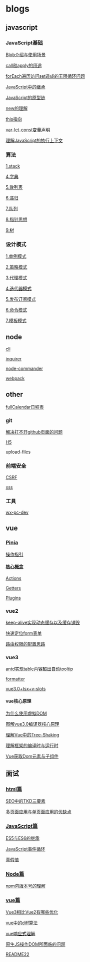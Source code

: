 # blogs
## javascript
### JavaScript基础
[Blob介绍与使用场景](./blogs/javascript/JavaScript基础/Blob介绍与使用场景.md)
[call和apply的用途](./blogs/javascript/JavaScript基础/call和apply的用途.md)
[forEach遍历访问set造成的无限循环问题](./blogs/javascript/JavaScript基础/forEach遍历访问set造成的无限循环问题.md)
[JavaScript中的继承](./blogs/javascript/JavaScript基础/JavaScript中的继承.md)
[JavaScript的原型链](./blogs/javascript/JavaScript基础/JavaScript的原型链.md)
[new的理解](./blogs/javascript/JavaScript基础/new的理解.md)
[this指向](./blogs/javascript/JavaScript基础/this指向.md)
[var-let-const变量声明](./blogs/javascript/JavaScript基础/var-let-const变量声明.md)
[理解JavaScript的执行上下文](./blogs/javascript/JavaScript基础/理解JavaScript的执行上下文.md)
### 算法
[1.stack](./blogs/javascript/算法/1.stack/README.md)
[4.字典](./blogs/javascript/算法/4.字典/README.md)
[5.散列表](./blogs/javascript/算法/5.散列表/README.md)
[6.递归](./blogs/javascript/算法/6.递归/README.md)
[7.队列](./blogs/javascript/算法/7.队列/README.md)
[8.指针思想](./blogs/javascript/算法/8.指针思想/README.md)
[9.树](./blogs/javascript/算法/9.树/README.md)
### 设计模式
[1.单例模式](./blogs/javascript/设计模式/1.单例模式/README.md)
[2.策略模式](./blogs/javascript/设计模式/2.策略模式/README.md)
[3.代理模式](./blogs/javascript/设计模式/3.代理模式/README.md)
[4.迭代器模式](./blogs/javascript/设计模式/4.迭代器模式/README.md)
[5.发布订阅模式](./blogs/javascript/设计模式/5.发布订阅模式/README.md)
[6.命令模式](./blogs/javascript/设计模式/6.命令模式/README.md)
[7.模板模式](./blogs/javascript/设计模式/7.模板模式/README.md)
## node
[cli](./blogs/node/cli/README.md)
[inquirer](./blogs/node/inquirer/README.md)
[node-commander](./blogs/node/node-commander/README.md)
[webpack](./blogs/node/webpack/README.md)
## other
[fullCalendar日程表](./blogs/other/fullCalendar日程表/README.md)
### git
[解决打不开github页面的问题](./blogs/other/git/解决打不开github页面的问题.md)
[H5](./blogs/other/H5.md)
[upload-files](./blogs/other/upload-files/README.md)
### 前端安全
[CSRF](./blogs/other/前端安全/CSRF/README.md)
[xss](./blogs/other/前端安全/xss/README.md)
### 工具
[wx-pc-dev](./blogs/other/工具/wx-pc-dev.md)
## vue
### [Pinia](./blogs/vue/Pinia/README.md)
[操作指引](./blogs/vue/Pinia/操作指引/README.md)
#### [核心概念](./blogs/vue/Pinia/核心概念/README.md)
[Actions](./blogs/vue/Pinia/核心概念/Actions.md)
[Getters](./blogs/vue/Pinia/核心概念/Getters.md)
[Plugins](./blogs/vue/Pinia/核心概念/Plugins.md)
### vue2
[keep-alive实现动态缓存以及缓存销毁](./blogs/vue/vue2/keep-alive实现动态缓存以及缓存销毁.md)
[快速定位form表单](./blogs/vue/vue2/快速定位form表单.md)
[路由权限的配置思路](./blogs/vue/vue2/路由权限的配置思路.md)
### vue3
[antd实现table内容超出自动tooltip](./blogs/vue/vue3/antd实现table内容超出自动tooltip.md)
[formatter](./blogs/vue/vue3/formatter/README.md)
[vue3.0+tsx+v-slots](./blogs/vue/vue3/vue3.0+tsx+v-slots.md)
#### vue核心原理
[为什么使用虚拟DOM](./blogs/vue/vue3/vue核心原理/为什么使用虚拟DOM.md)
[图解vue3.0编译器核心原理](./blogs/vue/vue3/vue核心原理/图解vue3.0编译器核心原理.md)
[理解Vue中的Tree-Shaking](./blogs/vue/vue3/vue核心原理/理解Vue中的Tree-Shaking.md)
[理解框架的编译时与运行时](./blogs/vue/vue3/vue核心原理/理解框架的编译时与运行时.md)
[Vue获取Dom元素与子组件](./blogs/vue/vue3/Vue获取Dom元素与子组件.md)
## 面试
### [html篇](./blogs/面试/html篇/README.md)
[SEO中的TKD三要素](./blogs/面试/html篇/SEO中的TKD三要素.md)
[多页面应用与单页面应用的优缺点](./blogs/面试/html篇/多页面应用与单页面应用的优缺点.md)
### [JavaScript篇](./blogs/面试/JavaScript篇/README.md)
[ES5与ES6的继承](./blogs/面试/JavaScript篇/ES5与ES6的继承.md)
[JavaScript事件循环](./blogs/面试/JavaScript篇/JavaScript事件循环.md)
[真假值](./blogs/面试/JavaScript篇/真假值.md)
### [Node篇](./blogs/面试/Node篇/README.md)
[npm包版本号的理解](./blogs/面试/Node篇/npm包版本号的理解.md)
### [vue篇](./blogs/面试/vue篇/README.md)
[Vue3相比Vue2有哪些优化](./blogs/面试/vue篇/Vue3相比Vue2有哪些优化.md)
[vue中的diff算法](./blogs/面试/vue篇/vue中的diff算法.md)
[vue响应式理解](./blogs/面试/vue篇/vue响应式理解.md)
[原生JS操作DOM所面临的问题](./blogs/面试/vue篇/原生JS操作DOM所面临的问题.md)
[README22](./README22.md)
